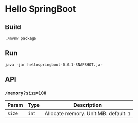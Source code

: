 Hello SpringBoot
==================




Build
------------------

```
./mvnw package
```


Run
------------------

```
java -jar hellospringboot-0.0.1-SNAPSHOT.jar
```

API
------------------

### `/memory?size=100`


|Param|Type| Description |
|----|-----|-----------------------------------|
|`size`| `int` | Allocate memory. Unit:MiB. default: `1`|
   

